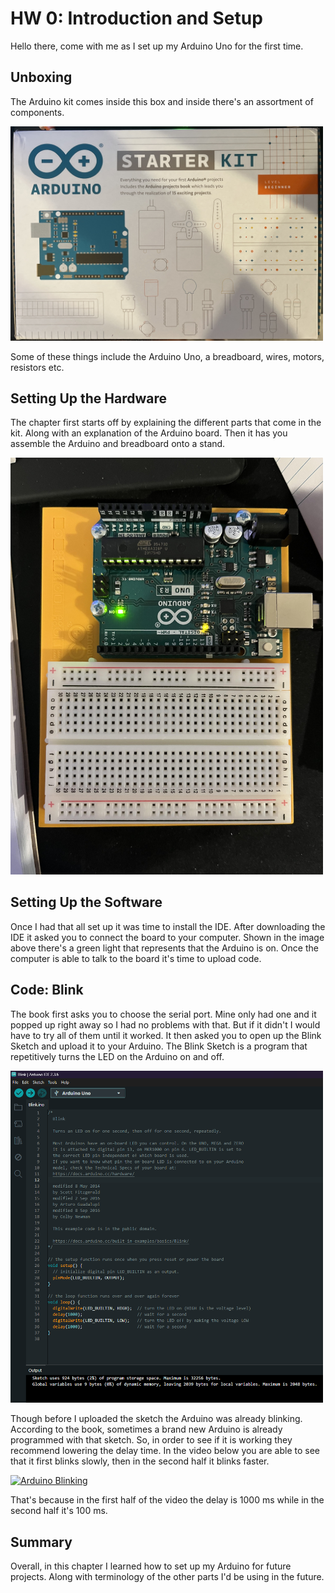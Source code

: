 # HW 0: Introduction and Setup

Hello there, come with me as I set up my Arduino Uno for the first time.

## Unboxing

The Arduino kit comes inside this box and inside there's an assortment of components.

<img src="Box.jpg" alt="Arduino Box" width = 500>

Some of these things include the Arduino Uno, a breadboard, wires, motors, resistors etc.

## Setting Up the Hardware

The chapter first starts off by explaining the different parts that come in the kit.
Along with an explanation of the Arduino board.
Then it has you assemble the Arduino and breadboard onto a stand.

<img src="Blinking.jpg" alt="Arduino Assembled" width = 500>

## Setting Up the Software

Once I had that all set up it was time to install the IDE.
After downloading the IDE it asked you to connect the board to your computer. 
Shown in the image above there's a green light that represents that the Arduino is on.
Once the computer is able to talk to the board it's time to upload code. 

## Code: Blink

The book first asks you to choose the serial port.
Mine only had one and it popped up right away so I had no problems with that.
But if it didn't I would have to try all of them until it worked.
It then asked you to open up the Blink Sketch and upload it to your Arduino.
The Blink Sketch is a program that repetitively turns the LED on the Arduino on and off. 

<img src="BlinkCode.png" alt="Blink Code" width = 500>

Though before I uploaded the sketch the Arduino was already blinking.
According to the book, sometimes a brand new Arduino is already programmed with that sketch.
So, in order to see if it is working they recommend lowering the delay time. 
In the video below you are able to see that it first blinks slowly, then in the second half it blinks faster.

[![Arduino Blinking](https://img.youtube.com/vi/vZMt2Qd4OW4/0.jpg)](https://www.youtube.com/watch?v=vZMt2Qd4OW4)

That's because in the first half of the video the delay is 1000 ms while in the second half it's 100 ms.

## Summary

Overall, in this chapter I learned how to set up my Arduino for future projects. Along with terminology of the other parts I'd be using in the future.
